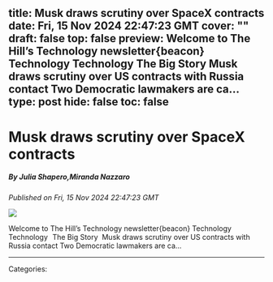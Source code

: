 title: Musk draws scrutiny over SpaceX contracts
date: Fri, 15 Nov 2024 22:47:23 GMT
cover: ""
draft: false
top: false
preview: Welcome to The Hill’s Technology newsletter{beacon} Technology Technology The Big Story Musk draws scrutiny over US contracts with Russia contact Two Democratic lawmakers are ca…
type: post
hide: false
toc: false
---

# Musk draws scrutiny over SpaceX contracts
##### By Julia Shapero,Miranda Nazzaro
_Published on Fri, 15 Nov 2024 22:47:23 GMT_

![](https://thehill.com/wp-content/uploads/sites/2/2023/01/muskelon_spacex_120120_Hannibal-Hanschke_Pool-via-AP.jpeg?strip=1&w=640)

Welcome to The Hill’s Technology newsletter{beacon} Technology Technology   The Big Story  Musk draws scrutiny over US contracts with Russia contact Two Democratic lawmakers are ca…

---
Categories: 
